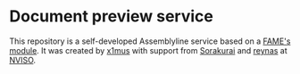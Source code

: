 # Document preview service
This repository is a self-developed Assemblyline service based on a [FAME's module](https://github.com/certsocietegenerale/fame_modules/tree/master/processing/document_preview).
It was created by [x1mus](https://github.com/x1mus) with support from [Sorakurai](https://github.com/Sorakurai) and [reynas](https://github.com/reynas) at [NVISO](https://github.com/NVISOsecurity).
